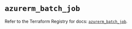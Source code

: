# `azurerm_batch_job`

Refer to the Terraform Registry for docs: [`azurerm_batch_job`](https://registry.terraform.io/providers/hashicorp/azurerm/4.49.0/docs/resources/batch_job).
